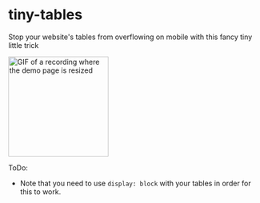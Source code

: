 <p align="center">

# tiny-tables
Stop your website's tables from overflowing on mobile with this fancy tiny little trick

<img src="images/resize-recording.gif" alt="GIF of a recording where the demo page is resized" height="200px"/>
</p>

ToDo:
* Note that you need to use `display: block` with your tables in order for this to work.